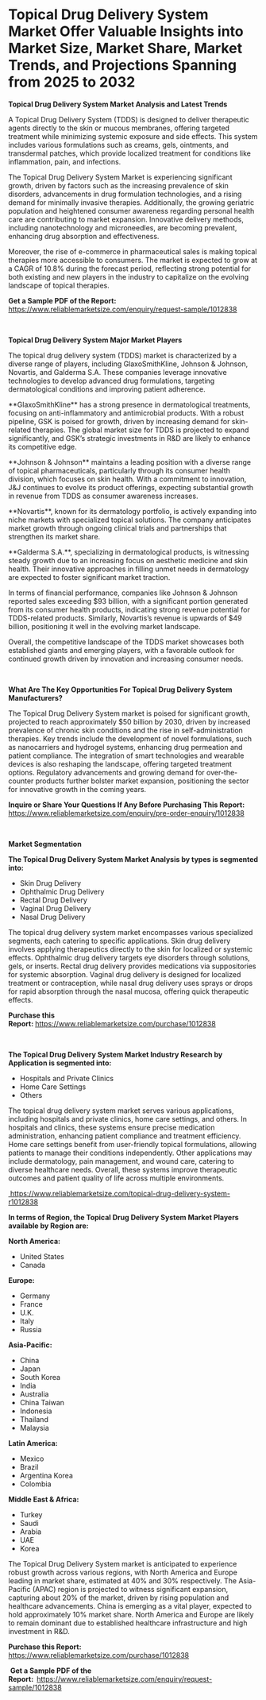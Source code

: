 <p><h1>Topical Drug Delivery System Market Offer Valuable Insights into Market Size, Market Share, Market Trends, and Projections Spanning from 2025 to 2032</h1></p><p><strong>Topical Drug Delivery System Market Analysis and Latest Trends</strong></p>
<p><p>A Topical Drug Delivery System (TDDS) is designed to deliver therapeutic agents directly to the skin or mucous membranes, offering targeted treatment while minimizing systemic exposure and side effects. This system includes various formulations such as creams, gels, ointments, and transdermal patches, which provide localized treatment for conditions like inflammation, pain, and infections.</p><p>The Topical Drug Delivery System Market is experiencing significant growth, driven by factors such as the increasing prevalence of skin disorders, advancements in drug formulation technologies, and a rising demand for minimally invasive therapies. Additionally, the growing geriatric population and heightened consumer awareness regarding personal health care are contributing to market expansion. Innovative delivery methods, including nanotechnology and microneedles, are becoming prevalent, enhancing drug absorption and effectiveness.</p><p>Moreover, the rise of e-commerce in pharmaceutical sales is making topical therapies more accessible to consumers. The market is expected to grow at a CAGR of 10.8% during the forecast period, reflecting strong potential for both existing and new players in the industry to capitalize on the evolving landscape of topical therapies.</p></p>
<p><strong>Get a Sample PDF of the Report:&nbsp;</strong> <a href="https://www.reliablemarketsize.com/enquiry/request-sample/1012838?utm_campaign=2625&utm_medium=2&utm_source=Github&utm_content=ia&utm_term=17042025&utm_id=topical-drug-delivery-system">https://www.reliablemarketsize.com/enquiry/request-sample/1012838</a></p>
<p>&nbsp;</p>
<p><strong>Topical Drug Delivery System Major Market Players</strong></p>
<p><p>The topical drug delivery system (TDDS) market is characterized by a diverse range of players, including GlaxoSmithKline, Johnson & Johnson, Novartis, and Galderma S.A. These companies leverage innovative technologies to develop advanced drug formulations, targeting dermatological conditions and improving patient adherence.</p><p>**GlaxoSmithKline** has a strong presence in dermatological treatments, focusing on anti-inflammatory and antimicrobial products. With a robust pipeline, GSK is poised for growth, driven by increasing demand for skin-related therapies. The global market size for TDDS is projected to expand significantly, and GSK’s strategic investments in R&D are likely to enhance its competitive edge.</p><p>**Johnson & Johnson** maintains a leading position with a diverse range of topical pharmaceuticals, particularly through its consumer health division, which focuses on skin health. With a commitment to innovation, J&J continues to evolve its product offerings, expecting substantial growth in revenue from TDDS as consumer awareness increases.</p><p>**Novartis**, known for its dermatology portfolio, is actively expanding into niche markets with specialized topical solutions. The company anticipates market growth through ongoing clinical trials and partnerships that strengthen its market share. </p><p>**Galderma S.A.**, specializing in dermatological products, is witnessing steady growth due to an increasing focus on aesthetic medicine and skin health. Their innovative approaches in filling unmet needs in dermatology are expected to foster significant market traction.</p><p>In terms of financial performance, companies like Johnson & Johnson reported sales exceeding $93 billion, with a significant portion generated from its consumer health products, indicating strong revenue potential for TDDS-related products. Similarly, Novartis’s revenue is upwards of $49 billion, positioning it well in the evolving market landscape.</p><p>Overall, the competitive landscape of the TDDS market showcases both established giants and emerging players, with a favorable outlook for continued growth driven by innovation and increasing consumer needs.</p></p>
<p>&nbsp;</p>
<p><strong>What Are The Key Opportunities For Topical Drug Delivery System Manufacturers?</strong></p>
<p><p>The Topical Drug Delivery System market is poised for significant growth, projected to reach approximately $50 billion by 2030, driven by increased prevalence of chronic skin conditions and the rise in self-administration therapies. Key trends include the development of novel formulations, such as nanocarriers and hydrogel systems, enhancing drug permeation and patient compliance. The integration of smart technologies and wearable devices is also reshaping the landscape, offering targeted treatment options. Regulatory advancements and growing demand for over-the-counter products further bolster market expansion, positioning the sector for innovative growth in the coming years.</p></p>
<p><strong>Inquire or Share Your Questions If Any Before Purchasing This Report:</strong> <a href="https://www.reliablemarketsize.com/enquiry/pre-order-enquiry/1012838?utm_campaign=2625&utm_medium=2&utm_source=Github&utm_content=ia&utm_term=17042025&utm_id=topical-drug-delivery-system">https://www.reliablemarketsize.com/enquiry/pre-order-enquiry/1012838</a></p>
<p>&nbsp;</p>
<p><strong>Market Segmentation</strong></p>
<p><strong>The Topical Drug Delivery System Market Analysis by types is segmented into:</strong></p>
<p><ul><li>Skin Drug Delivery</li><li>Ophthalmic Drug Delivery</li><li>Rectal Drug Delivery</li><li>Vaginal Drug Delivery</li><li>Nasal Drug Delivery</li></ul></p>
<p><p>The topical drug delivery system market encompasses various specialized segments, each catering to specific applications. Skin drug delivery involves applying therapeutics directly to the skin for localized or systemic effects. Ophthalmic drug delivery targets eye disorders through solutions, gels, or inserts. Rectal drug delivery provides medications via suppositories for systemic absorption. Vaginal drug delivery is designed for localized treatment or contraception, while nasal drug delivery uses sprays or drops for rapid absorption through the nasal mucosa, offering quick therapeutic effects.</p></p>
<p><strong>Purchase this Report:&nbsp;</strong><a href="https://www.reliablemarketsize.com/purchase/1012838?utm_campaign=2625&utm_medium=2&utm_source=Github&utm_content=ia&utm_term=17042025&utm_id=topical-drug-delivery-system">https://www.reliablemarketsize.com/purchase/1012838</a></p>
<p>&nbsp;</p>
<p><strong>The Topical Drug Delivery System Market Industry Research by Application is segmented into:</strong></p>
<p><ul><li>Hospitals and Private Clinics</li><li>Home Care Settings</li><li>Others</li></ul></p>
<p><p>The topical drug delivery system market serves various applications, including hospitals and private clinics, home care settings, and others. In hospitals and clinics, these systems ensure precise medication administration, enhancing patient compliance and treatment efficiency. Home care settings benefit from user-friendly topical formulations, allowing patients to manage their conditions independently. Other applications may include dermatology, pain management, and wound care, catering to diverse healthcare needs. Overall, these systems improve therapeutic outcomes and patient quality of life across multiple environments.</p></p>
<p><a href="https://www.reliablemarketsize.com/topical-drug-delivery-system-r1012838?utm_campaign=2625&utm_medium=2&utm_source=Github&utm_content=ia&utm_term=17042025&utm_id=topical-drug-delivery-system">&nbsp;https://www.reliablemarketsize.com/topical-drug-delivery-system-r1012838</a></p>
<p><strong>In terms of Region, the Topical Drug Delivery System Market Players available by Region are:</strong></p>
<p>
    <p> <strong> North America: </strong>
        <ul>
            <li>United States</li>
            <li>Canada</li>
        </ul>
        </p> 
    <p> <strong> Europe: </strong>
        <ul>
            <li>Germany</li>
            <li>France</li>
            <li>U.K.</li>
            <li>Italy</li>
            <li>Russia</li>
        </ul>
        </p> 
    <p> <strong> Asia-Pacific: </strong>
        <ul>
            <li>China</li>
            <li>Japan</li>
            <li>South Korea</li>
            <li>India</li>
            <li>Australia</li>
            <li>China Taiwan</li>
            <li>Indonesia</li>
            <li>Thailand</li>
            <li>Malaysia</li>
        </ul>
        </p> 
    <p> <strong> Latin America: </strong>
        <ul>
            <li>Mexico</li>
            <li>Brazil</li>
            <li>Argentina Korea</li>
            <li>Colombia</li>
        </ul>
        </p> 
    <p> <strong> Middle East & Africa: </strong>
        <ul>
            <li>Turkey</li>
            <li>Saudi</li>
            <li>Arabia</li>
            <li>UAE</li>
            <li>Korea</li>
        </ul>
    </p>
    </p>
<p><p>The Topical Drug Delivery System market is anticipated to experience robust growth across various regions, with North America and Europe leading in market share, estimated at 40% and 30% respectively. The Asia-Pacific (APAC) region is projected to witness significant expansion, capturing about 20% of the market, driven by rising population and healthcare advancements. China is emerging as a vital player, expected to hold approximately 10% market share. North America and Europe are likely to remain dominant due to established healthcare infrastructure and high investment in R&D.</p></p>
<p><strong>Purchase this Report: </strong><a href="https://www.reliablemarketsize.com/purchase/1012838?utm_campaign=2625&utm_medium=2&utm_source=Github&utm_content=ia&utm_term=17042025&utm_id=topical-drug-delivery-system">https://www.reliablemarketsize.com/purchase/1012838</a></p>
<p>&nbsp;<strong>Get a Sample PDF of the Report:&nbsp;&nbsp;</strong><a href="https://www.reliablemarketsize.com/enquiry/request-sample/1012838?utm_campaign=2625&utm_medium=2&utm_source=Github&utm_content=ia&utm_term=17042025&utm_id=topical-drug-delivery-system">https://www.reliablemarketsize.com/enquiry/request-sample/1012838</a></p>
<p><strong></strong></p>
<p><p></p><p></p><p></p></p>
